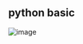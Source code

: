 ## python  basic



![image](https://github.com/ngio/python_study/assets/3784942/b07b5b2b-1c8a-4c6d-ad74-1df4298230bb)




